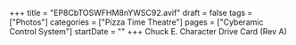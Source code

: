 +++
title = "EP8CbTOSWFHM8nYWSC92.avif"
draft = false
tags = ["Photos"]
categories = ["Pizza Time Theatre"]
pages = ["Cyberamic Control System"]
startDate = ""
+++
Chuck E. Character Drive Card (Rev A)
